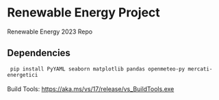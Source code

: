 # Renewable Energy Project
Renewable Energy 2023 Repo 

## Dependencies
``` pip install PyYAML seaborn matplotlib pandas openmeteo-py mercati-energetici```\
\
Build Tools: https://aka.ms/vs/17/release/vs_BuildTools.exe
